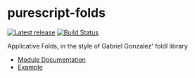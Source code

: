 # purescript-folds

[![Latest release](http://img.shields.io/bower/v/purescript-folds.svg)](https://github.com/paf31/purescript-folds/releases)
[![Build Status](https://travis-ci.org/paf31/purescript-folds.svg)](https://travis-ci.org/paf31/purescript-folds)

Applicative Folds, in the style of Gabriel Gonzalez' foldl library

- [Module Documentation](generated-docs/Control/Fold.md)
- [Example](test/Main.purs)
